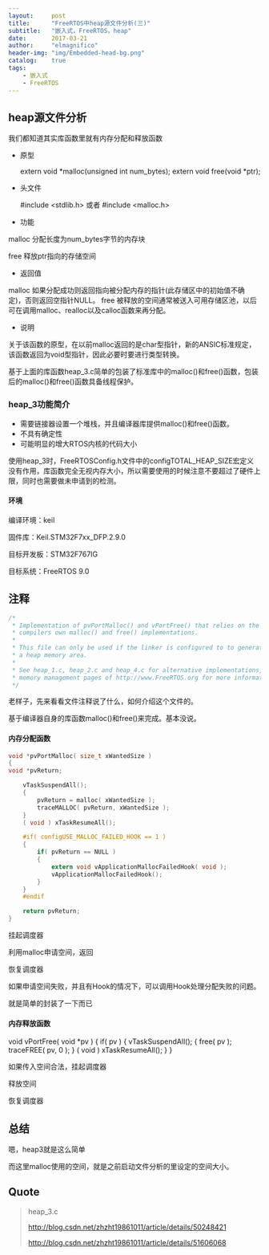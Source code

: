 ```yaml
---
layout:     post
title:      "FreeRTOS中heap源文件分析(三)"
subtitle:   "嵌入式，FreeRTOS，heap"
date:       2017-03-21
author:     "elmagnifico"
header-img: "img/Embedded-head-bg.png"
catalog:    true
tags:
    - 嵌入式
    - FreeRTOS
---
```


## heap源文件分析

我们都知道其实库函数里就有内存分配和释放函数

- 原型

	extern void *malloc(unsigned int num_bytes);
	extern void  free(void *ptr);

- 头文件

	#include <stdlib.h>
	或者
	#include <malloc.h>

- 功能

malloc 分配长度为num_bytes字节的内存块

free 释放ptr指向的存储空间

- 返回值

malloc 如果分配成功则返回指向被分配内存的指针(此存储区中的初始值不确定)，否则返回空指针NULL。
free 被释放的空间通常被送入可用存储区池，以后可在调用malloc、realloc以及calloc函数来再分配。

- 说明

关于该函数的原型，在以前malloc返回的是char型指针，新的ANSIC标准规定，该函数返回为void型指针，因此必要时要进行类型转换。

基于上面的库函数heap_3.c简单的包装了标准库中的malloc()和free()函数，包装后的malloc()和free()函数具备线程保护。

### heap_3功能简介

- 需要链接器设置一个堆栈，并且编译器库提供malloc()和free()函数。
- 不具有确定性
- 可能明显的增大RTOS内核的代码大小

使用heap_3时，FreeRTOSConfig.h文件中的configTOTAL_HEAP_SIZE宏定义没有作用，库函数完全无视内存大小，所以需要使用的时候注意不要超过了硬件上限，同时也需要做未申请到的检测。

#### 环境

编译环境：keil

固件库：Keil.STM32F7xx_DFP.2.9.0

目标开发板：STM32F767IG

目标系统：FreeRTOS 9.0

## 注释

```c
/*
 * Implementation of pvPortMalloc() and vPortFree() that relies on the
 * compilers own malloc() and free() implementations.
 *
 * This file can only be used if the linker is configured to to generate
 * a heap memory area.
 *
 * See heap_1.c, heap_2.c and heap_4.c for alternative implementations, and the
 * memory management pages of http://www.FreeRTOS.org for more information.
 */
```

老样子，先来看看文件注释说了什么，如何介绍这个文件的。

基于编译器自身的库函数malloc()和free()来完成。基本没说。

#### 内存分配函数

```c
void *pvPortMalloc( size_t xWantedSize )
{
void *pvReturn;

	vTaskSuspendAll();
	{
		pvReturn = malloc( xWantedSize );
		traceMALLOC( pvReturn, xWantedSize );
	}
	( void ) xTaskResumeAll();

	#if( configUSE_MALLOC_FAILED_HOOK == 1 )
	{
		if( pvReturn == NULL )
		{
			extern void vApplicationMallocFailedHook( void );
			vApplicationMallocFailedHook();
		}
	}
	#endif

	return pvReturn;
}
```
挂起调度器

利用malloc申请空间，返回

恢复调度器

如果申请空间失败，并且有Hook的情况下，可以调用Hook处理分配失败的问题。

就是简单的封装了一下而已

#### 内存释放函数

void vPortFree( void *pv )
{
	if( pv )
	{
		vTaskSuspendAll();
		{
			free( pv );
			traceFREE( pv, 0 );
		}
		( void ) xTaskResumeAll();
	}
}

如果传入空间合法，挂起调度器

释放空间

恢复调度器

## 总结

嗯，heap3就是这么简单

而这里malloc使用的空间，就是之前启动文件分析的里设定的空间大小。

## Quote

> heap_3.c
> 
> http://blog.csdn.net/zhzht19861011/article/details/50248421
> 
> http://blog.csdn.net/zhzht19861011/article/details/51606068